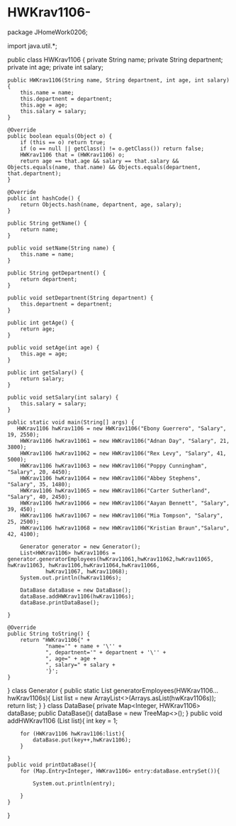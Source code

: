 # HWKrav1106-
package JHomeWork0206;

import java.util.*;

public class HWKrav1106 {
    private String name;
    private String departnent;
    private int age;
    private  int salary;

    public HWKrav1106(String name, String departnent, int age, int salary) {
        this.name = name;
        this.departnent = departnent;
        this.age = age;
        this.salary = salary;
    }

    @Override
    public boolean equals(Object o) {
        if (this == o) return true;
        if (o == null || getClass() != o.getClass()) return false;
        HWKrav1106 that = (HWKrav1106) o;
        return age == that.age && salary == that.salary && Objects.equals(name, that.name) && Objects.equals(departnent, that.departnent);
    }

    @Override
    public int hashCode() {
        return Objects.hash(name, departnent, age, salary);
    }

    public String getName() {
        return name;
    }

    public void setName(String name) {
        this.name = name;
    }

    public String getDepartnent() {
        return departnent;
    }

    public void setDepartnent(String departnent) {
        this.departnent = departnent;
    }

    public int getAge() {
        return age;
    }

    public void setAge(int age) {
        this.age = age;
    }

    public int getSalary() {
        return salary;
    }

    public void setSalary(int salary) {
        this.salary = salary;
    }

    public static void main(String[] args) {
       HWKrav1106 hwKrav1106 = new HWKrav1106("Ebony Guerrero", "Salary", 19, 2550);
        HWKrav1106 hwKrav11061 = new HWKrav1106("Adnan Day", "Salary", 21, 3800);
        HWKrav1106 hwKrav11062 = new HWKrav1106("Rex Levy", "Salary", 41, 5000);
        HWKrav1106 hwKrav11063 = new HWKrav1106("Poppy Cunningham", "Salary", 20, 4450);
        HWKrav1106 hwKrav11064 = new HWKrav1106("Abbey Stephens", "Salary", 35, 1480);
        HWKrav1106 hwKrav11065 = new HWKrav1106("Carter Sutherland", "Salary", 40, 2450);
        HWKrav1106 hwKrav11066 = new HWKrav1106("Aayan Bennett", "Salary", 39, 450);
        HWKrav1106 hwKrav11067 = new HWKrav1106("Mia Tompson", "Salary", 25, 2500);
        HWKrav1106 hwKrav11068 = new HWKrav1106("Kristian Braun","Salaru", 42, 4100);

        Generator generator = new Generator();
        List<HWKrav1106> hwKrav1106s = generator.generatorEmployees(hwKrav11061,hwKrav11062,hwKrav11065, hwKrav11063, hwKrav1106,hwKrav11064,hwKrav11066,
                hwKrav11067, hwKrav11068);
        System.out.println(hwKrav1106s);

        DataBase dataBase = new DataBase();
        dataBase.addHWKrav1106(hwKrav1106s);
        dataBase.printDataBase();

    }

    @Override
    public String toString() {
        return "HWKrav1106{" +
                "name='" + name + '\'' +
                ", departnent='" + departnent + '\'' +
                ", age=" + age +
                ", salary=" + salary +
                '}';
    }
}
 class Generator {
    public static List<HWKrav1106> generatorEmployees(HWKrav1106... hwKrav1106s){
        List<HWKrav1106> list = new ArrayList<>(Arrays.asList(hwKrav1106s));
        return list;
    }
 }
 class DataBase{
    private Map<Integer, HWKrav1106> dataBase;
    public DataBase(){
        dataBase = new TreeMap<>();
    }
    public void addHWKrav1106 (List<HWKrav1106> list){
        int key = 1;

        for (HWKrav1106 hwKrav1106:list){
            dataBase.put(key++,hwKrav1106);
        }

    }
    public void printDataBase(){
        for (Map.Entry<Integer, HWKrav1106> entry:dataBase.entrySet()){

            System.out.println(entry);

        }
    }
 }
